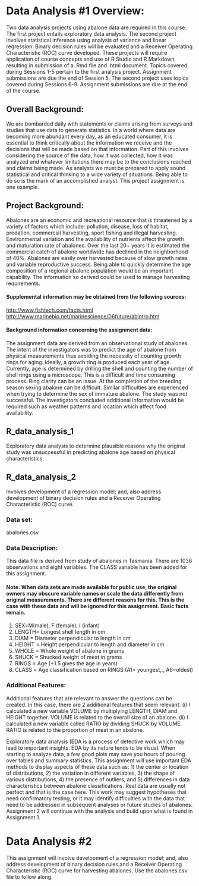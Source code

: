 # Data Analysis #1 Overview:

Two data analysis projects using abalone data are required in this course. The first project entails exploratory data analysis. The second project involves statistical inference using analysis of variance and linear regression. Binary decision rules will be evaluated and a Receiver Operating Characteristic (ROC) curve developed. These projects will require application of course concepts and use of R Studio and R Markdown resulting in submission of a .Rmd file and .html document.
Topics covered during Sessions 1-5 pertain to the first analysis project. Assignment submissions are due the end of Session 5. The second project uses topics covered during Sessions 6-9. Assignment submissions are due at the end of the course.

## Overall Background:
We are bombarded daily with statements or claims arising from surveys and studies that use data to generate statistics. In a world where data are becoming more abundant every day, as an educated consumer, it is essential to think critically about the information we receive and the decisions that will be made based on that information. Part of this involves considering the source of the data, how it was collected, how it was analyzed and whatever limitations there may be to the conclusions reached and claims being made.
As analysts we must be prepared to apply sound statistical and critical thinking to a wide variety of situations. Being able to do so is the mark of an accomplished analyst. This project assignment is one example.
## Project Background:
Abalones are an economic and recreational resource that is threatened by a variety of factors which include: pollution, disease, loss of habitat, predation, commercial harvesting, sport fishing and illegal harvesting. Environmental variation and the availability of nutrients affect the growth and maturation rate of abalones. Over the last 20+ years it is estimated the commercial catch of abalone worldwide has declined in the neighborhood of 40%. Abalones are easily over harvested because of slow growth rates and variable reproductive success. Being able to quickly determine the age composition of a regional abalone population would be an important capability. The information so derived could be used to manage harvesting requirements.

#### Supplemental information may be obtained from the following sources:
http://www.fishtech.com/facts.html http://www.marinebio.net/marinescience/06future/abintro.htm

#### Background information concerning the assignment data:
The assignment data are derived from an observational study of abalones. The intent of the investigators was to predict the age of abalone from physical measurements thus avoiding the necessity of counting growth rings for aging. Ideally, a growth ring is produced each year of age. Currently, age is determined by drilling the shell and counting the number of shell rings using a microscope. This is a difficult and time consuming process. Ring clarity can be an issue. At the completion of the breeding season sexing abalone can be difficult. Similar difficulties are experienced when trying to determine the sex of immature abalone.
The study was not successful. The investigators concluded additional information would be required such as weather patterns and location which affect food availability.
## R_data_analysis_1
Exploratory data analysis to determine plausible reasons why the original study was unsuccessful in predicting abalone age based on physical characteristics.
## R_data_analysis_2
Involves development of a regression model; and, also address development of binary decision rules and a Receiver Operating Characteristic (ROC) curve.

### Data set:
abalones.csv
### Data Description:
This data file is derived from study of abalones in Tasmania. There are 1036 observations and eight variables. The CLASS variable has been added for this assignment.

#### Note: When data sets are made available for public use, the original owners may obscure variable names or scale the data differently from original measurements. There are different reasons for this. This is the case with these data and will be ignored for this assignment. Basic facts remain.
1. SEX=M(male), F (female), I (infant)
2. LENGTH= Longest shell length in cm
3. DIAM = Diameter perpendicular to length in cm
4. HEIGHT = Height perpendicular to length and diameter in cm
5. WHOLE = Whole weight of abalone in grams
6. SHUCK = Shucked weight of meat in grams
7. RINGS = Age (+1.5 gives the age in years)
8. CLASS = Age classification based on RINGS (A1= youngest,., A6=oldest)

### Additional Features:
Additional features that are relevant to answer the questions can be created. In this case, there are 2 additional features that seem relevant. (i) I calculated a new variable VOLUME by multiplying LENGTH, DIAM and HEIGHT together. VOLUME is related to the overall size of an abalone. (ii) I calculated a new variable called RATIO by dividing SHUCK by VOLUME. RATIO is related to the proportion of meat in an abalone.

Exploratory data analysis (EDA is a process of detective work which may lead to important insights. EDA by its nature tends to be visual. When starting to analyze data, a few good plots may save you hours of pouring over tables and summary statistics. This assignment will use important EDA methods to display aspects of these data such as: 1) the center or location of distributions, 2) the variation in different variables, 3) the shape of various distributions, 4) the presence of outliers, and 5) differences in data characteristics between abalone classifications.
Real data are usually not perfect and that is the case here. This work may suggest hypotheses that need confirmatory testing, or it may identify difficulties with the data that need to be addressed in subsequent analyses or future studies of abalones. Assignment 2 will continue with the analysis and build upon what is found in Assignment 1.

# Data Analysis #2
This assignment will involve development of a regression model; and, also address development of binary decision rules and a Receiver Operating Characteristic (ROC) curve for harvesting abalones. Use the abalones.csv file to follow along.
